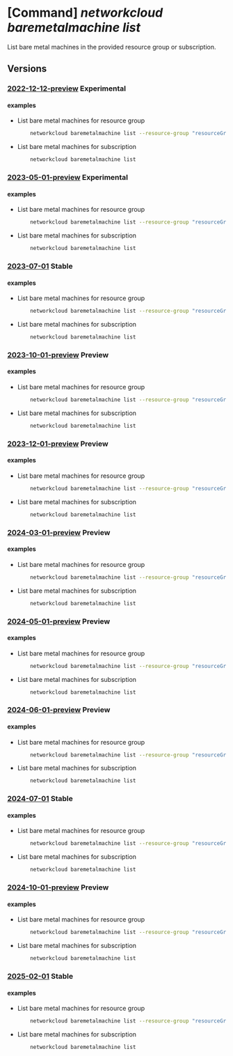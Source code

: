 # [Command] _networkcloud baremetalmachine list_

List bare metal machines in the provided resource group or subscription.

## Versions

### [2022-12-12-preview](/Resources/mgmt-plane/L3N1YnNjcmlwdGlvbnMve30vcHJvdmlkZXJzL21pY3Jvc29mdC5uZXR3b3JrY2xvdWQvYmFyZW1ldGFsbWFjaGluZXM=/2022-12-12-preview.xml) **Experimental**

<!-- mgmt-plane /subscriptions/{}/providers/microsoft.networkcloud/baremetalmachines 2022-12-12-preview -->
<!-- mgmt-plane /subscriptions/{}/resourcegroups/{}/providers/microsoft.networkcloud/baremetalmachines 2022-12-12-preview -->

#### examples

- List bare metal machines for resource group
    ```bash
        networkcloud baremetalmachine list --resource-group "resourceGroupName"
    ```

- List bare metal machines for subscription
    ```bash
        networkcloud baremetalmachine list
    ```

### [2023-05-01-preview](/Resources/mgmt-plane/L3N1YnNjcmlwdGlvbnMve30vcHJvdmlkZXJzL21pY3Jvc29mdC5uZXR3b3JrY2xvdWQvYmFyZW1ldGFsbWFjaGluZXM=/2023-05-01-preview.xml) **Experimental**

<!-- mgmt-plane /subscriptions/{}/providers/microsoft.networkcloud/baremetalmachines 2023-05-01-preview -->
<!-- mgmt-plane /subscriptions/{}/resourcegroups/{}/providers/microsoft.networkcloud/baremetalmachines 2023-05-01-preview -->

#### examples

- List bare metal machines for resource group
    ```bash
        networkcloud baremetalmachine list --resource-group "resourceGroupName"
    ```

- List bare metal machines for subscription
    ```bash
        networkcloud baremetalmachine list
    ```

### [2023-07-01](/Resources/mgmt-plane/L3N1YnNjcmlwdGlvbnMve30vcHJvdmlkZXJzL21pY3Jvc29mdC5uZXR3b3JrY2xvdWQvYmFyZW1ldGFsbWFjaGluZXM=/2023-07-01.xml) **Stable**

<!-- mgmt-plane /subscriptions/{}/providers/microsoft.networkcloud/baremetalmachines 2023-07-01 -->
<!-- mgmt-plane /subscriptions/{}/resourcegroups/{}/providers/microsoft.networkcloud/baremetalmachines 2023-07-01 -->

#### examples

- List bare metal machines for resource group
    ```bash
        networkcloud baremetalmachine list --resource-group "resourceGroupName"
    ```

- List bare metal machines for subscription
    ```bash
        networkcloud baremetalmachine list
    ```

### [2023-10-01-preview](/Resources/mgmt-plane/L3N1YnNjcmlwdGlvbnMve30vcHJvdmlkZXJzL21pY3Jvc29mdC5uZXR3b3JrY2xvdWQvYmFyZW1ldGFsbWFjaGluZXM=/2023-10-01-preview.xml) **Preview**

<!-- mgmt-plane /subscriptions/{}/providers/microsoft.networkcloud/baremetalmachines 2023-10-01-preview -->
<!-- mgmt-plane /subscriptions/{}/resourcegroups/{}/providers/microsoft.networkcloud/baremetalmachines 2023-10-01-preview -->

#### examples

- List bare metal machines for resource group
    ```bash
        networkcloud baremetalmachine list --resource-group "resourceGroupName"
    ```

- List bare metal machines for subscription
    ```bash
        networkcloud baremetalmachine list
    ```

### [2023-12-01-preview](/Resources/mgmt-plane/L3N1YnNjcmlwdGlvbnMve30vcHJvdmlkZXJzL21pY3Jvc29mdC5uZXR3b3JrY2xvdWQvYmFyZW1ldGFsbWFjaGluZXM=/2023-12-01-preview.xml) **Preview**

<!-- mgmt-plane /subscriptions/{}/providers/microsoft.networkcloud/baremetalmachines 2023-12-01-preview -->
<!-- mgmt-plane /subscriptions/{}/resourcegroups/{}/providers/microsoft.networkcloud/baremetalmachines 2023-12-01-preview -->

#### examples

- List bare metal machines for resource group
    ```bash
        networkcloud baremetalmachine list --resource-group "resourceGroupName"
    ```

- List bare metal machines for subscription
    ```bash
        networkcloud baremetalmachine list
    ```

### [2024-03-01-preview](/Resources/mgmt-plane/L3N1YnNjcmlwdGlvbnMve30vcHJvdmlkZXJzL21pY3Jvc29mdC5uZXR3b3JrY2xvdWQvYmFyZW1ldGFsbWFjaGluZXM=/2024-03-01-preview.xml) **Preview**

<!-- mgmt-plane /subscriptions/{}/providers/microsoft.networkcloud/baremetalmachines 2024-03-01-preview -->
<!-- mgmt-plane /subscriptions/{}/resourcegroups/{}/providers/microsoft.networkcloud/baremetalmachines 2024-03-01-preview -->

#### examples

- List bare metal machines for resource group
    ```bash
        networkcloud baremetalmachine list --resource-group "resourceGroupName"
    ```

- List bare metal machines for subscription
    ```bash
        networkcloud baremetalmachine list
    ```

### [2024-05-01-preview](/Resources/mgmt-plane/L3N1YnNjcmlwdGlvbnMve30vcHJvdmlkZXJzL21pY3Jvc29mdC5uZXR3b3JrY2xvdWQvYmFyZW1ldGFsbWFjaGluZXM=/2024-05-01-preview.xml) **Preview**

<!-- mgmt-plane /subscriptions/{}/providers/microsoft.networkcloud/baremetalmachines 2024-05-01-preview -->
<!-- mgmt-plane /subscriptions/{}/resourcegroups/{}/providers/microsoft.networkcloud/baremetalmachines 2024-05-01-preview -->

#### examples

- List bare metal machines for resource group
    ```bash
        networkcloud baremetalmachine list --resource-group "resourceGroupName"
    ```

- List bare metal machines for subscription
    ```bash
        networkcloud baremetalmachine list
    ```

### [2024-06-01-preview](/Resources/mgmt-plane/L3N1YnNjcmlwdGlvbnMve30vcHJvdmlkZXJzL21pY3Jvc29mdC5uZXR3b3JrY2xvdWQvYmFyZW1ldGFsbWFjaGluZXM=/2024-06-01-preview.xml) **Preview**

<!-- mgmt-plane /subscriptions/{}/providers/microsoft.networkcloud/baremetalmachines 2024-06-01-preview -->
<!-- mgmt-plane /subscriptions/{}/resourcegroups/{}/providers/microsoft.networkcloud/baremetalmachines 2024-06-01-preview -->

#### examples

- List bare metal machines for resource group
    ```bash
        networkcloud baremetalmachine list --resource-group "resourceGroupName"
    ```

- List bare metal machines for subscription
    ```bash
        networkcloud baremetalmachine list
    ```

### [2024-07-01](/Resources/mgmt-plane/L3N1YnNjcmlwdGlvbnMve30vcHJvdmlkZXJzL21pY3Jvc29mdC5uZXR3b3JrY2xvdWQvYmFyZW1ldGFsbWFjaGluZXM=/2024-07-01.xml) **Stable**

<!-- mgmt-plane /subscriptions/{}/providers/microsoft.networkcloud/baremetalmachines 2024-07-01 -->
<!-- mgmt-plane /subscriptions/{}/resourcegroups/{}/providers/microsoft.networkcloud/baremetalmachines 2024-07-01 -->

#### examples

- List bare metal machines for resource group
    ```bash
        networkcloud baremetalmachine list --resource-group "resourceGroupName"
    ```

- List bare metal machines for subscription
    ```bash
        networkcloud baremetalmachine list
    ```

### [2024-10-01-preview](/Resources/mgmt-plane/L3N1YnNjcmlwdGlvbnMve30vcHJvdmlkZXJzL21pY3Jvc29mdC5uZXR3b3JrY2xvdWQvYmFyZW1ldGFsbWFjaGluZXM=/2024-10-01-preview.xml) **Preview**

<!-- mgmt-plane /subscriptions/{}/providers/microsoft.networkcloud/baremetalmachines 2024-10-01-preview -->
<!-- mgmt-plane /subscriptions/{}/resourcegroups/{}/providers/microsoft.networkcloud/baremetalmachines 2024-10-01-preview -->

#### examples

- List bare metal machines for resource group
    ```bash
        networkcloud baremetalmachine list --resource-group "resourceGroupName"
    ```

- List bare metal machines for subscription
    ```bash
        networkcloud baremetalmachine list
    ```

### [2025-02-01](/Resources/mgmt-plane/L3N1YnNjcmlwdGlvbnMve30vcHJvdmlkZXJzL21pY3Jvc29mdC5uZXR3b3JrY2xvdWQvYmFyZW1ldGFsbWFjaGluZXM=/2025-02-01.xml) **Stable**

<!-- mgmt-plane /subscriptions/{}/providers/microsoft.networkcloud/baremetalmachines 2025-02-01 -->
<!-- mgmt-plane /subscriptions/{}/resourcegroups/{}/providers/microsoft.networkcloud/baremetalmachines 2025-02-01 -->

#### examples

- List bare metal machines for resource group
    ```bash
        networkcloud baremetalmachine list --resource-group "resourceGroupName"
    ```

- List bare metal machines for subscription
    ```bash
        networkcloud baremetalmachine list
    ```
